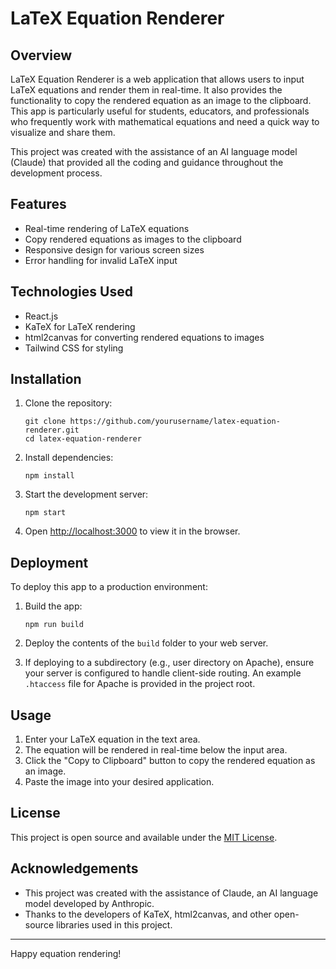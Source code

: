 # LaTeX Equation Renderer

## Overview

LaTeX Equation Renderer is a web application that allows users to input LaTeX equations and render them in real-time. It also provides the functionality to copy the rendered equation as an image to the clipboard. This app is particularly useful for students, educators, and professionals who frequently work with mathematical equations and need a quick way to visualize and share them.

This project was created with the assistance of an AI language model (Claude) that provided all the coding and guidance throughout the development process.

## Features

- Real-time rendering of LaTeX equations
- Copy rendered equations as images to the clipboard
- Responsive design for various screen sizes
- Error handling for invalid LaTeX input

## Technologies Used

- React.js
- KaTeX for LaTeX rendering
- html2canvas for converting rendered equations to images
- Tailwind CSS for styling

## Installation

1. Clone the repository:
   ```
   git clone https://github.com/yourusername/latex-equation-renderer.git
   cd latex-equation-renderer
   ```

2. Install dependencies:
   ```
   npm install
   ```

3. Start the development server:
   ```
   npm start
   ```

4. Open [http://localhost:3000](http://localhost:3000) to view it in the browser.

## Deployment

To deploy this app to a production environment:

1. Build the app:
   ```
   npm run build
   ```

2. Deploy the contents of the `build` folder to your web server.

3. If deploying to a subdirectory (e.g., user directory on Apache), ensure your server is configured to handle client-side routing. An example `.htaccess` file for Apache is provided in the project root.

## Usage

1. Enter your LaTeX equation in the text area.
2. The equation will be rendered in real-time below the input area.
3. Click the "Copy to Clipboard" button to copy the rendered equation as an image.
4. Paste the image into your desired application.


## License

This project is open source and available under the [MIT License](LICENSE).

## Acknowledgements

- This project was created with the assistance of Claude, an AI language model developed by Anthropic.
- Thanks to the developers of KaTeX, html2canvas, and other open-source libraries used in this project.


---

Happy equation rendering!
